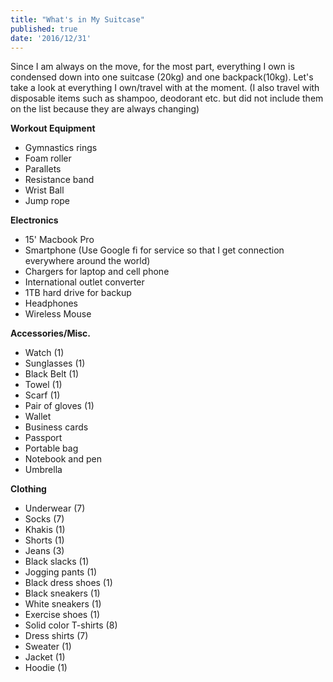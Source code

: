 ```yaml
---
title: "What's in My Suitcase"
published: true
date: '2016/12/31'
---
```


Since I am always on the move, for the most part, everything I own is condensed down into one suitcase (20kg) and one backpack(10kg). Let's take a look at everything I own/travel with at the moment. (I also travel with disposable items such as shampoo, deodorant etc. but did not include them on the list because they are always changing)

**Workout Equipment**

*   Gymnastics rings
*   Foam roller
*   Parallets
*   Resistance band
*   Wrist Ball
*   Jump rope

**Electronics**

*   15' Macbook Pro
*   Smartphone (Use Google fi for service so that I get connection everywhere around the world)
*   Chargers for laptop and cell phone
*   International outlet converter
*   1TB hard drive for backup
*   Headphones
*   Wireless Mouse

**Accessories/Misc.**

*   Watch (1)
*   Sunglasses (1)
*   Black Belt (1)
*   Towel (1)
*   Scarf (1)
*   Pair of gloves (1)
*   Wallet
*   Business cards
*   Passport
*   Portable bag
*   Notebook and pen
*   Umbrella

**Clothing**

*   Underwear (7)
*   Socks (7)
*   Khakis (1)
*   Shorts (1)
*   Jeans (3)
*   Black slacks (1)
*   Jogging pants (1)
*   Black dress shoes (1)
*   Black sneakers (1)
*   White sneakers (1)
*   Exercise shoes (1)
*   Solid color T-shirts (8)
*   Dress shirts (7)
*   Sweater (1)
*   Jacket (1)
*   Hoodie (1)